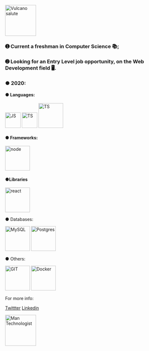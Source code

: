 <p align="left">
   <img src="https://emojipedia-us.s3.dualstack.us-west-1.amazonaws.com/thumbs/240/apple/237/raised-hand-with-part-between-middle-and-ring-fingers_emoji-modifier-fitzpatrick-type-5_1f596-1f3fe_1f3fe.png" alt="Vulcano salute" border="0" width="100">
</p>


### ➊ Current a freshman in Computer Science 📚; 

### ➋ Looking for an Entry Level job opportunity, on the Web Development field 🖥.

### ● 2020:

#### ● Languages:

<p align="left">
<img src="https://upload.wikimedia.org/wikipedia/commons/9/99/Unofficial_JavaScript_logo_2.svg" alt="JS" border="0" width="50">
<img src="https://miro.medium.com/max/816/1*mn6bOs7s6Qbao15PMNRyOA.png" alt="TS" border="0" width="50">
<img src="https://upload.wikimedia.org/wikipedia/commons/thumb/2/27/PHP-logo.svg/1200px-PHP-logo.svg.png" alt="TS" border="0" width="80">  
</p>

#### ● Frameworks:

<p align="left">

<img src="https://static.imasters.com.br/wp-content/uploads/2018/06/27074827/instalacion-de-nodejs-en-ubuntu-t1.jpg" alt="node" border="0" width="80">
</p>

#### ●Libraries

<img src="https://www.freecodecamp.org/news/content/images/size/w2000/2020/02/Ekran-Resmi-2019-11-18-18.08.13.png" alt="react" border="0" width="80">

● Databases:

<p align="left">
<img src="https://s.glbimg.com/po/tt/f/original/2012/04/17/mysql-logos.gif" alt="MySQL" border="0" width="80">
<img src="https://bit.ly/3jic90v" alt="Postgres" border="0" width="80">
</p>
● Others:

<p align="left">
<img src="https://bit.ly/3lcJonk" alt="GIT" border="0" width="80">
<img src="https://www.docker.com/sites/default/files/social/docker_facebook_share.png" alt="Docker" border="0" width="80">
<p>

For more info:

[Twittter](https://twitter.com/LeonNimoy)
[Linkedin](https://www.linkedin.com/in/leonardo-mateus-208084146/)


<p align="left">
   <img src="https://emojipedia-us.s3.dualstack.us-west-1.amazonaws.com/thumbs/320/facebook/230/male-technologist-type-5_1f468-1f3fe-200d-1f4bb.png" alt="Man Technologist" border="0" width="100">
</p>
